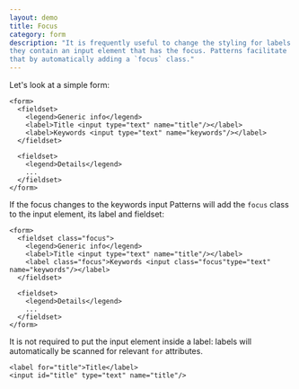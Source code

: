 ```yaml
---
layout: demo
title: Focus
category: form
description: "It is frequently useful to change the styling for labels or fieldsets if
they contain an input element that has the focus. Patterns facilitate
that by automatically adding a `focus` class."
---
```


Let's look at a simple form:

    <form>
      <fieldset>
        <legend>Generic info</legend>
        <label>Title <input type="text" name="title"/></label>
        <label>Keywords <input type="text" name="keywords"/></label>
      </fieldset>

      <fieldset>
        <legend>Details</legend>
        ...
      </fieldset>
    </form>

If the focus changes to the keywords input Patterns will add the `focus`
class to the input element, its label and fieldset:

    <form>
      <fieldset class="focus">
        <legend>Generic info</legend>
        <label>Title <input type="text" name="title"/></label>
        <label class="focus">Keywords <input class="focus"type="text" name="keywords"/></label>
      </fieldset>

      <fieldset>
        <legend>Details</legend>
        ...
      </fieldset>
    </form>

It is not required to put the input element inside a label: labels will
automatically be scanned for relevant `for` attributes.

    <label for="title">Title</label>
    <input id="title" type="text" name="title"/>